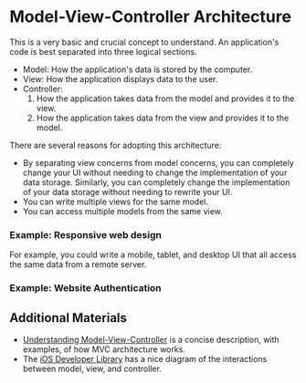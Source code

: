 # Model-View-Controller Architecture

This is a very basic and crucial concept to understand. An application's code is best separated into three logical
sections.

- Model: How the application's data is stored by the computer.
- View: How the application displays data to the user.
- Controller:
    1. How the application takes data from the model and provides it to the view.
    2. How the application takes data from the view and provides it to the model.

There are several reasons for adopting this architecture:

- By separating view concerns from model concerns, you can completely change your UI without needing to change the
implementation of your data storage. Similarly, you can completely change the implementation of your data storage
without needing to rewrite your UI.
- You can write multiple views for the same model.
- You can access multiple models from the same view.

### Example: Responsive web design
For example, you could write a mobile, tablet, and desktop UI that all access the same data from a remote server.

### Example: Website Authentication


## Additional Materials

- [Understanding Model-View-Controller](http://blog.codinghorror.com/understanding-model-view-controller/) is a concise
description, with examples, of how MVC architecture works.
- The [iOS Developer Library](https://developer.apple.com/library/ios/documentation/General/Conceptual/DevPedia-CocoaCore/MVC.html)
has a nice diagram of the interactions between model, view, and controller.